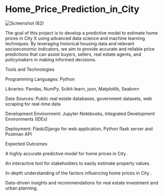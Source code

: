 # Home_Price_Prediction_in_City
![Screenshot (62)](https://github.com/Avnish706/Home_Price_Prediction_in_City/assets/159720405/7fca6072-0e71-451f-99e8-ece28c144231)



The goal of this project is to develop a predictive model to estimate home prices in City X using advanced data science and machine learning techniques. By leveraging historical housing data and relevant socioeconomic indicators, we aim to provide accurate and reliable price predictions that can assist buyers, sellers, real estate agents, and policymakers in making informed decisions.




Tools and Technologies

Programming Languages: Python

Libraries: Pandas, NumPy, Scikit-learn, json, Matplotlib, Seaborn

Data Sources: Public real estate databases, government datasets, web scraping for real-time data

Development Environment: Jupyter Notebooks, Integrated Development Environments (IDEs)

Deployment: Flask/Django for web application, Python flask server and Postman API



Expected Outcomes

A highly accurate predictive model for home prices in City .

An interactive tool for stakeholders to easily estimate property values.

In-depth understanding of the factors influencing home prices in City .

Data-driven insights and recommendations for real estate investment and urban planning.

